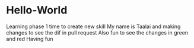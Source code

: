# Hello-World
Learning phase 1
time to create new skill
My name is Taalai and making changes to see the dif in pull request
Also fun to see the changes in green and red
Having fun
